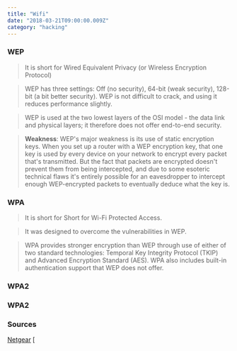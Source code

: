```yaml
---
title: "Wifi"
date: "2018-03-21T09:00:00.009Z"
category: "hacking"
---
```

### WEP
> It is short for Wired Equivalent Privacy (or Wireless Encryption Protocol)

> WEP has three settings: Off (no security), 64-bit (weak security), 128-bit (a bit better security). WEP is not difficult to crack, and using it reduces performance slightly.

> WEP is used at the two lowest layers of the OSI model - the data link and physical layers; it therefore does not offer end-to-end security.

> **Weakness**: WEP's major weakness is its use of static encryption keys. When you set up a router with a WEP encryption key, that one key is used by every device on your network to encrypt every packet that's transmitted. But the fact that packets are encrypted doesn't prevent them from being intercepted, and due to some esoteric technical flaws it's entirely possible for an eavesdropper to intercept enough WEP-encrypted packets to eventually deduce what the key is.

### WPA
> It is short for Short for Wi-Fi Protected Access.

> It was designed to overcome the vulnerabilities in WEP.

> WPA provides stronger encryption than WEP through use of either of two standard technologies: Temporal Key Integrity Protocol (TKIP) and Advanced Encryption Standard (AES). WPA also includes built-in authentication support that WEP does not offer.
### WPA2

### WPA2
> 
### Sources
[Netgear](https://kb.netgear.com/1141/What-is-WEP-wireless-encryption)
[
